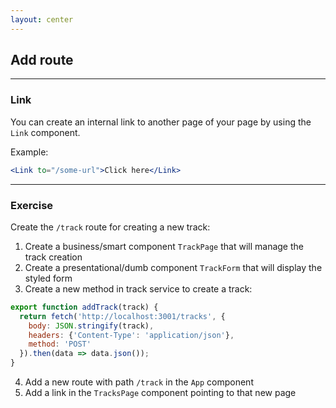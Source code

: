 ```yaml
---
layout: center
---
```


## Add route

<Toc maxDepth="2" mode="onlySiblings"/>

---

### Link

You can create an internal link to another page of your page by using the `Link` component.

Example:
```jsx
<Link to="/some-url">Click here</Link>
```

---

### Exercise

Create the `/track` route for creating a new track:

1. Create a business/smart component `TrackPage` that will manage the track creation
2. Create a presentational/dumb component `TrackForm` that will display the styled form
3. Create a new method in track service to create a track:

```jsx
export function addTrack(track) {
  return fetch('http://localhost:3001/tracks', {
    body: JSON.stringify(track),
    headers: {'Content-Type': 'application/json'},
    method: 'POST'
  }).then(data => data.json());
}
```

4. Add a new route with path `/track` in the `App` component
5. Add a link in the `TracksPage` component pointing to that new page
